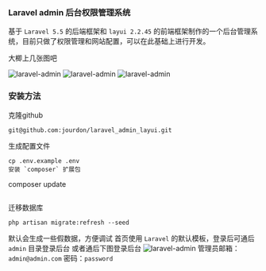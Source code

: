 ### Laravel admin 后台权限管理系统 

基于 `Laravel 5.5` 的后端框架和 `layui 2.2.45` 的前端框架制作的一个后台管理系统，目前只做了权限管理和网站配置，可以在此基础上进行开发。

大楖上几张图吧

![laravel-admin](https://github.com/jourdon/laravel_admin_layui/blob/master/1.png)
![laravel-admin](https://github.com/jourdon/laravel_admin_layui/blob/master/2.png)
![laravel-admin](https://github.com/jourdon/laravel_admin_layui/blob/master/3.png)

### 安装方法
克隆github
```
git@github.com:jourdon/laravel_admin_layui.git
```
生成配置文件
``` 
cp .env.example .env
安装 `composer` 扩展包
```
composer update
```
```
迁移数据库
``` 
php artisan migrate:refresh --seed
```
默认会生成一些假数据，方便调试
首页使用 `Laravel` 的默认模板，登录后可通后 `admin` 目录登录后台
或者通后下图登录后台
![laravel-admin](https://github.com/jourdon/laravel_admin_layui/blob/master/4.png)
管理员邮箱：`admin@admin.com` 
密码：`password`
